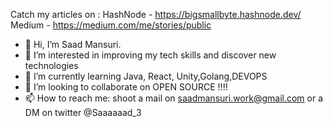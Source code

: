 Catch my articles on : 
HashNode - https://bigsmallbyte.hashnode.dev/
Medium - https://medium.com/me/stories/public

- 👋 Hi, I’m Saad Mansuri.
- 👀 I’m interested in improving my tech skills and discover new technologies
- 🌱 I’m currently learning Java, React, Unity,Golang,DEVOPS
- 💞️ I’m looking to collaborate on OPEN SOURCE !!!!
- 📫 How to reach me: shoot a mail on saadmansuri.work@gmail.com or a DM on twitter @Saaaaaad_3  

<!---
Saaaaaad3/Saaaaaad3 is a ✨ special ✨ repository because its `README.md` (this file) appears on your GitHub profile.
You can click the Preview link to take a look at your changes.
--->

